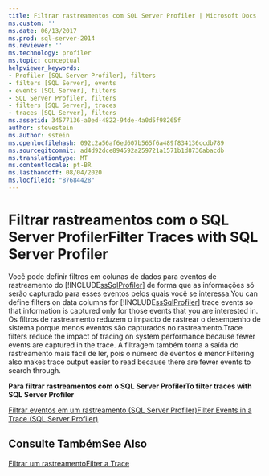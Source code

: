 ```yaml
---
title: Filtrar rastreamentos com SQL Server Profiler | Microsoft Docs
ms.custom: ''
ms.date: 06/13/2017
ms.prod: sql-server-2014
ms.reviewer: ''
ms.technology: profiler
ms.topic: conceptual
helpviewer_keywords:
- Profiler [SQL Server Profiler], filters
- filters [SQL Server], events
- events [SQL Server], filters
- SQL Server Profiler, filters
- filters [SQL Server], traces
- traces [SQL Server], filters
ms.assetid: 34577136-a0ed-4822-94de-4a0d5f98265f
author: stevestein
ms.author: sstein
ms.openlocfilehash: 092c2a56af6ed607b565f6a489f834136ccdb789
ms.sourcegitcommit: ad4d92dce894592a259721a1571b1d8736abacdb
ms.translationtype: MT
ms.contentlocale: pt-BR
ms.lasthandoff: 08/04/2020
ms.locfileid: "87684428"
---
```

# <a name="filter-traces-with-sql-server-profiler"></a><span data-ttu-id="56a99-102">Filtrar rastreamentos com o SQL Server Profiler</span><span class="sxs-lookup"><span data-stu-id="56a99-102">Filter Traces with SQL Server Profiler</span></span>
  <span data-ttu-id="56a99-103">Você pode definir filtros em colunas de dados para eventos de rastreamento do [!INCLUDE[ssSqlProfiler](../../includes/sssqlprofiler-md.md)] de forma que as informações só serão capturado para esses eventos pelos quais você se interessa.</span><span class="sxs-lookup"><span data-stu-id="56a99-103">You can define filters on data columns for [!INCLUDE[ssSqlProfiler](../../includes/sssqlprofiler-md.md)] trace events so that information is captured only for those events that you are interested in.</span></span> <span data-ttu-id="56a99-104">Os filtros de rastreamento reduzem o impacto de rastrear o desempenho de sistema porque menos eventos são capturados no rastreamento.</span><span class="sxs-lookup"><span data-stu-id="56a99-104">Trace filters reduce the impact of tracing on system performance because fewer events are captured in the trace.</span></span> <span data-ttu-id="56a99-105">A filtragem também torna a saída do rastreamento mais fácil de ler, pois o número de eventos é menor.</span><span class="sxs-lookup"><span data-stu-id="56a99-105">Filtering also makes trace output easier to read because there are fewer events to search through.</span></span>  
  
 <span data-ttu-id="56a99-106">**Para filtrar rastreamentos com o SQL Server Profiler**</span><span class="sxs-lookup"><span data-stu-id="56a99-106">**To filter traces with SQL Server Profiler**</span></span>  
  
 [<span data-ttu-id="56a99-107">Filtrar eventos em um rastreamento &#40;SQL Server Profiler&#41;</span><span class="sxs-lookup"><span data-stu-id="56a99-107">Filter Events in a Trace &#40;SQL Server Profiler&#41;</span></span>](filter-events-in-a-trace-sql-server-profiler.md)  
  
## <a name="see-also"></a><span data-ttu-id="56a99-108">Consulte Também</span><span class="sxs-lookup"><span data-stu-id="56a99-108">See Also</span></span>  
 [<span data-ttu-id="56a99-109">Filtrar um rastreamento</span><span class="sxs-lookup"><span data-stu-id="56a99-109">Filter a Trace</span></span>](../../relational-databases/sql-trace/filter-a-trace.md)  
  
  
